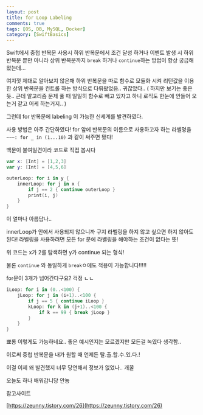 ```yaml
---
layout: post
title: for Loop Labeling
comments: true
tags: [OS, DB, MySQL, Docker]
category: [SwiftBasics]
---
```


Swift에서 중첩 반복문 사용시 하위 반복문에서 조건 달성 하거나 이벤트 발생 시 하위 반복문 뿐만 아니라 상위 반복문까지 `break` 하거나 `continue`하는 방법이 항상 궁금해왔는데...



여지껏 제대로 알아보지 않은채 하위 반복문을 따로 함수로 모듈화 시켜 리턴값을 이용한 상위 반복문을 컨트롤 하는 방식으로 다뤄왔었음.. 귀찮았다.. ( 하지만 보기는 좋은듯.. 근데 알고리즘 문제 풀 때 일일히 함수로 빼고 있자고 하니 로직도 한눈에 안들어 오는거 같고 어케 하는거지.. ) 



그런데 for 반복문에 labeling 이 가능한 신세계를 발견하였다.

사용 방법은 아주 간단하였다! for 앞에 반복문의 이름으로 사용하고자 하는 라벨명을 `~~~: for _ in (1...10)` 과 같이 써주면 됐다!



백문이 불여일견이라 코드로 직접 봅시다

```swift
var x: [Int] = [1,2,3]
var y: [Int] = [4,5,6]

outerLoop: for i in y {
    innerLoop: for j in x {
        if j == 2 { continue outerLoop }
        print(i, j)
    }
}
```

이 얼마나 아름답나..

innerLoop가 안에서 사용되지 않으니까 구지 라벨링을 하지 않고 싶으면 하지 않아도 된다! 라벨링을 사용하려면 모든 for 문에 라벨링을 해야하는 조건이 없다는 뜻!



위 코드는 x가 2를 탐색하면 y가 continue 되는 형식!

물론 `continue` 와 동일하게 `break`ㅇ에도 적용이 가능합니다!!!!!



for문이 3개가 넘어간다구요? 걱정 ㄴㄴ

```swift
iLoop: for i in (0..<100) {
    jLoop: for j in (i+1)..<100 {
        if j == 5 { continue iLoop }
        kLoop: for k in (j+1)..<100 {
            if k == 99 { break jLoop }
        }
    }
}
```

뾰롱 이렇게도 가능하네요.. 좋은 예시인지는 모르겠지만 모든걸 녹였다 생각함..



이로써 중첩 반복문을 내가 원할 때 언제든 탈.출.할.수.있.다.!



이걸 이제 왜 발견했지 너무 당연해서 정보가 없었나.. 개꿀

오늘도 하나 배워갑니당 안뇽


참고사이트

[https://zeunny.tistory.com/26](https://zeunny.tistory.com/26)